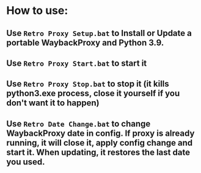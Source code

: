 # How to use:
## Use ```Retro Proxy Setup.bat``` to Install or Update a portable WaybackProxy and Python 3.9.
## Use ```Retro Proxy Start.bat``` to start it
## Use ```Retro Proxy Stop.bat``` to stop it (it kills python3.exe process, close it yourself if you don't want it to happen)
## Use ```Retro Date Change.bat``` to change WaybackProxy date in config. If proxy is already running, it will close it, apply config change and start it. When updating, it restores the last date you used.
